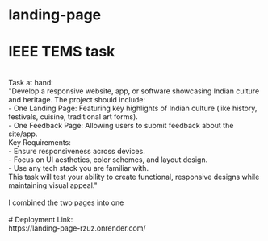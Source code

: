 # landing-page
# IEEE TEMS task
<br>
Task at hand:<br>
"Develop a responsive website, app, or software showcasing Indian culture and heritage. The project should include:<br>
- One Landing Page: Featuring key highlights of Indian culture (like history, festivals, cuisine, traditional art forms).<br>
- One Feedback Page: Allowing users to submit feedback about the site/app.<br>
Key Requirements:<br>
- Ensure responsiveness across devices.<br>
- Focus on UI aesthetics, color schemes, and layout design.<br>
- Use any tech stack you are familiar with.<br>
This task will test your ability to create functional, responsive designs while maintaining visual appeal."<br>
<br>
I combined the two pages into one <br>
<br>
# Deployment Link: <br>
https://landing-page-rzuz.onrender.com/
